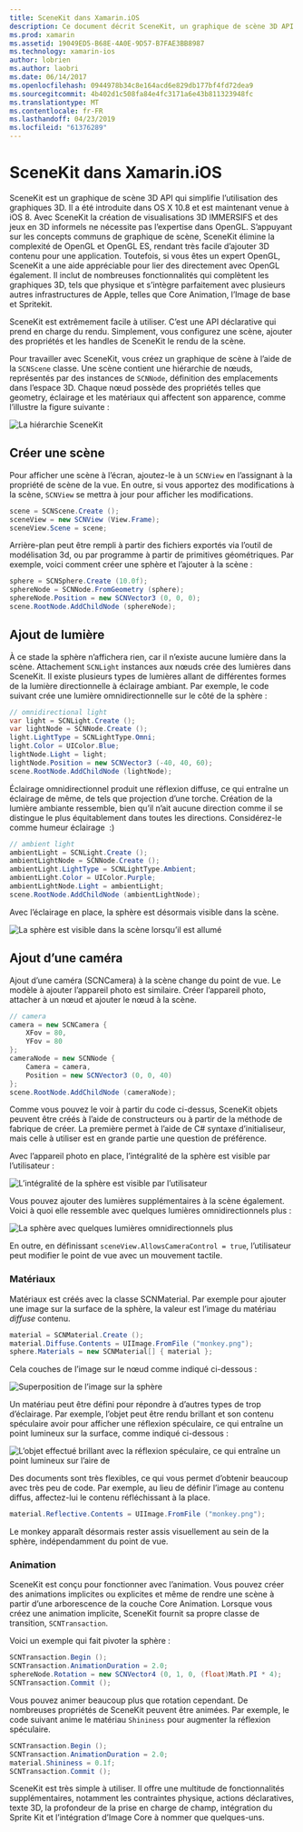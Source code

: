 ```yaml
---
title: SceneKit dans Xamarin.iOS
description: Ce document décrit SceneKit, un graphique de scène 3D API qui simplifie l’utilisation des graphiques 3D en faisant disparaître la complexité de OpenGL.
ms.prod: xamarin
ms.assetid: 19049ED5-B68E-4A0E-9D57-B7FAE3BB8987
ms.technology: xamarin-ios
author: lobrien
ms.author: laobri
ms.date: 06/14/2017
ms.openlocfilehash: 0944978b34c8e164acd6e829db177bf4fd72dea9
ms.sourcegitcommit: 4b402d1c508fa84e4fc3171a6e43b811323948fc
ms.translationtype: MT
ms.contentlocale: fr-FR
ms.lasthandoff: 04/23/2019
ms.locfileid: "61376289"
---
```

# <a name="scenekit-in-xamarinios"></a>SceneKit dans Xamarin.iOS

SceneKit est un graphique de scène 3D API qui simplifie l’utilisation des graphiques 3D. Il a été introduite dans OS X 10.8 et est maintenant venue à iOS 8. Avec SceneKit la création de visualisations 3D IMMERSIFS et des jeux en 3D informels ne nécessite pas l’expertise dans OpenGL. S’appuyant sur les concepts communs de graphique de scène, SceneKit élimine la complexité de OpenGL et OpenGL ES, rendant très facile d’ajouter 3D contenu pour une application. Toutefois, si vous êtes un expert OpenGL, SceneKit a une aide appréciable pour lier des directement avec OpenGL également. Il inclut de nombreuses fonctionnalités qui complètent les graphiques 3D, tels que physique et s’intègre parfaitement avec plusieurs autres infrastructures de Apple, telles que Core Animation, l’Image de base et Spritekit.

SceneKit est extrêmement facile à utiliser. C’est une API déclarative qui prend en charge du rendu. Simplement, vous configurez une scène, ajouter des propriétés et les handles de SceneKit le rendu de la scène.

Pour travailler avec SceneKit, vous créez un graphique de scène à l’aide de la `SCNScene` classe. Une scène contient une hiérarchie de nœuds, représentés par des instances de `SCNNode`, définition des emplacements dans l’espace 3D. Chaque nœud possède des propriétés telles que geometry, éclairage et les matériaux qui affectent son apparence, comme l’illustre la figure suivante :

![](scenekit-images/image7.png "La hiérarchie SceneKit") 

## <a name="create-a-scene"></a>Créer une scène

Pour afficher une scène à l’écran, ajoutez-le à un `SCNView` en l’assignant à la propriété de scène de la vue. En outre, si vous apportez des modifications à la scène, `SCNView` se mettra à jour pour afficher les modifications.

```csharp
scene = SCNScene.Create ();
sceneView = new SCNView (View.Frame);
sceneView.Scene = scene;
```

Arrière-plan peut être rempli à partir des fichiers exportés via l’outil de modélisation 3d, ou par programme à partir de primitives géométriques. Par exemple, voici comment créer une sphère et l’ajouter à la scène :

```csharp
sphere = SCNSphere.Create (10.0f);
sphereNode = SCNNode.FromGeometry (sphere);
sphereNode.Position = new SCNVector3 (0, 0, 0);
scene.RootNode.AddChildNode (sphereNode);
```

## <a name="adding-light"></a>Ajout de lumière

À ce stade la sphère n’affichera rien, car il n’existe aucune lumière dans la scène. Attachement `SCNLight` instances aux nœuds crée des lumières dans SceneKit. Il existe plusieurs types de lumières allant de différentes formes de la lumière directionnelle à éclairage ambiant. Par exemple, le code suivant crée une lumière omnidirectionnelle sur le côté de la sphère :

```csharp
// omnidirectional light
var light = SCNLight.Create ();
var lightNode = SCNNode.Create ();
light.LightType = SCNLightType.Omni;
light.Color = UIColor.Blue;
lightNode.Light = light;
lightNode.Position = new SCNVector3 (-40, 40, 60);
scene.RootNode.AddChildNode (lightNode);
```

Éclairage omnidirectionnel produit une réflexion diffuse, ce qui entraîne un éclairage de même, de tels que projection d’une torche. Création de la lumière ambiante ressemble, bien qu’il n’ait aucune direction comme il se distingue le plus équitablement dans toutes les directions. Considérez-le comme humeur éclairage  :)

```csharp
// ambient light
ambientLight = SCNLight.Create ();
ambientLightNode = SCNNode.Create ();
ambientLight.LightType = SCNLightType.Ambient;
ambientLight.Color = UIColor.Purple;
ambientLightNode.Light = ambientLight;
scene.RootNode.AddChildNode (ambientLightNode);
```

Avec l’éclairage en place, la sphère est désormais visible dans la scène.

![](scenekit-images/image8.png "La sphère est visible dans la scène lorsqu’il est allumé")
 
## <a name="adding-a-camera"></a>Ajout d’une caméra

Ajout d’une caméra (SCNCamera) à la scène change du point de vue. Le modèle à ajouter l’appareil photo est similaire. Créer l’appareil photo, attacher à un nœud et ajouter le nœud à la scène.

```csharp
// camera
camera = new SCNCamera {
    XFov = 80,
    YFov = 80
};
cameraNode = new SCNNode {
    Camera = camera,
    Position = new SCNVector3 (0, 0, 40)
};
scene.RootNode.AddChildNode (cameraNode);
```

Comme vous pouvez le voir à partir du code ci-dessus, SceneKit objets peuvent être créés à l’aide de constructeurs ou à partir de la méthode de fabrique de créer. La première permet à l’aide de C# syntaxe d’initialiseur, mais celle à utiliser est en grande partie une question de préférence.

Avec l’appareil photo en place, l’intégralité de la sphère est visible par l’utilisateur :

![](scenekit-images/image9.png "L’intégralité de la sphère est visible par l’utilisateur")
 
Vous pouvez ajouter des lumières supplémentaires à la scène également. Voici à quoi elle ressemble avec quelques lumières omnidirectionnels plus :

![](scenekit-images/image10.png "La sphère avec quelques lumières omnidirectionnels plus")
 
En outre, en définissant `sceneView.AllowsCameraControl = true`, l’utilisateur peut modifier le point de vue avec un mouvement tactile.

### <a name="materials"></a>Matériaux

Matériaux est créés avec la classe SCNMaterial. Par exemple pour ajouter une image sur la surface de la sphère, la valeur est l’image du matériau *diffuse* contenu.

```csharp
material = SCNMaterial.Create ();
material.Diffuse.Contents = UIImage.FromFile ("monkey.png");
sphere.Materials = new SCNMaterial[] { material };
```

Cela couches de l’image sur le nœud comme indiqué ci-dessous :

![](scenekit-images/image11.png "Superposition de l’image sur la sphère")
 
Un matériau peut être défini pour répondre à d’autres types de trop d’éclairage. Par exemple, l’objet peut être rendu brillant et son contenu spéculaire avoir pour afficher une réflexion spéculaire, ce qui entraîne un point lumineux sur la surface, comme indiqué ci-dessous :

![](scenekit-images/image12.png "L’objet effectué brillant avec la réflexion spéculaire, ce qui entraîne un point lumineux sur l’aire de")
 
Des documents sont très flexibles, ce qui vous permet d’obtenir beaucoup avec très peu de code. Par exemple, au lieu de définir l’image au contenu diffus, affectez-lui le contenu réfléchissant à la place.

```csharp
material.Reflective.Contents = UIImage.FromFile ("monkey.png");
```

Le monkey apparaît désormais rester assis visuellement au sein de la sphère, indépendamment du point de vue.

### <a name="animation"></a>Animation

SceneKit est conçu pour fonctionner avec l’animation. Vous pouvez créer des animations implicites ou explicites et même de rendre une scène à partir d’une arborescence de la couche Core Animation. Lorsque vous créez une animation implicite, SceneKit fournit sa propre classe de transition, `SCNTransaction`.

Voici un exemple qui fait pivoter la sphère :

```csharp
SCNTransaction.Begin ();
SCNTransaction.AnimationDuration = 2.0;
sphereNode.Rotation = new SCNVector4 (0, 1, 0, (float)Math.PI * 4);
SCNTransaction.Commit ();
```

Vous pouvez animer beaucoup plus que rotation cependant. De nombreuses propriétés de SceneKit peuvent être animées. Par exemple, le code suivant anime le matériau `Shininess` pour augmenter la réflexion spéculaire.

```csharp
SCNTransaction.Begin ();
SCNTransaction.AnimationDuration = 2.0;
material.Shininess = 0.1f;
SCNTransaction.Commit ();
```

SceneKit est très simple à utiliser. Il offre une multitude de fonctionnalités supplémentaires, notamment les contraintes physique, actions déclaratives, texte 3D, la profondeur de la prise en charge de champ, intégration du Sprite Kit et l’intégration d’Image Core à nommer que quelques-uns.